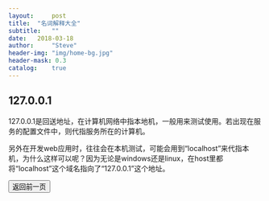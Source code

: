 ```yaml
---
layout:     post
title:  "名词解释大全"
subtitle:   ""
date:   2018-03-18
author:     "Steve"
header-img: "img/home-bg.jpg"
header-mask: 0.3
catalog:    true
---
```


## 127.0.0.1

127.0.0.1是回送地址，在计算机网络中指本地机，一般用来测试使用。若出现在服务的配置文件中，则代指服务所在的计算机。

另外在开发web应用时，往往会在本机测试，可能会用到“localhost”来代指本机，为什么这样可以呢？因为无论是windows还是linux，在host里都将“localhost”这个域名指向了“127.0.0.1”这个地址。

<input type="button" name="Submit" onclick="javascript:history.back(-1);" value="返回前一页">

